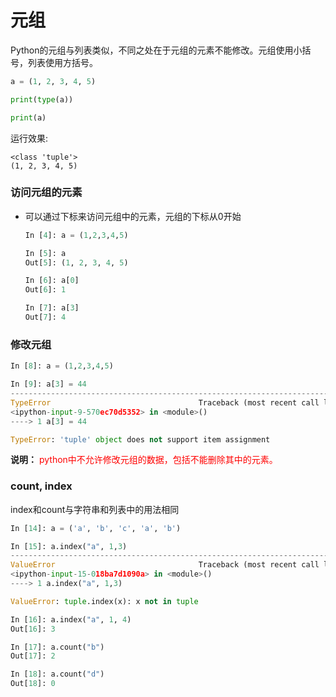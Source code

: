 # 元组

Python的元组与列表类似，不同之处在于元组的元素不能修改。元组使用小括号，列表使用方括号。

```python
a = (1, 2, 3, 4, 5)

print(type(a))

print(a)
```
运行效果:
```
<class 'tuple'>
(1, 2, 3, 4, 5)
```

### 访问元组的元素
- 可以通过下标来访问元组中的元素，元组的下标从0开始

  ```python
  In [4]: a = (1,2,3,4,5)

  In [5]: a
  Out[5]: (1, 2, 3, 4, 5)

  In [6]: a[0]
  Out[6]: 1

  In [7]: a[3]
  Out[7]: 4
  ```

### 修改元组
```python
In [8]: a = (1,2,3,4,5)

In [9]: a[3] = 44
---------------------------------------------------------------------------
TypeError                                 Traceback (most recent call last)
<ipython-input-9-570ec70d5352> in <module>()
----> 1 a[3] = 44

TypeError: 'tuple' object does not support item assignment
```
**说明：** <font color='red'>python中不允许修改元组的数据，包括不能删除其中的元素。</font>

### count, index

index和count与字符串和列表中的用法相同

```python
In [14]: a = ('a', 'b', 'c', 'a', 'b')

In [15]: a.index("a", 1,3)
---------------------------------------------------------------------------
ValueError                                Traceback (most recent call last)
<ipython-input-15-018ba7d1090a> in <module>()
----> 1 a.index("a", 1,3)

ValueError: tuple.index(x): x not in tuple

In [16]: a.index("a", 1, 4)
Out[16]: 3

In [17]: a.count("b")
Out[17]: 2

In [18]: a.count("d")
Out[18]: 0
```
